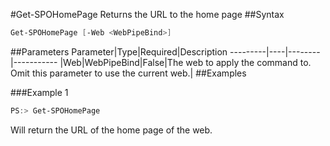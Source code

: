 #Get-SPOHomePage
Returns the URL to the home page
##Syntax
```powershell
Get-SPOHomePage [-Web <WebPipeBind>]
```


##Parameters
Parameter|Type|Required|Description
---------|----|--------|-----------
|Web|WebPipeBind|False|The web to apply the command to. Omit this parameter to use the current web.|
##Examples

###Example 1
```powershell
PS:> Get-SPOHomePage
```
Will return the URL of the home page of the web.
